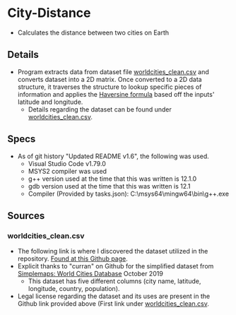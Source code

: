 # City-Distance
- Calculates the distance between two cities on Earth

## Details
- Program extracts data from dataset file [worldcities_clean.csv](#worldcities_cleancsv) and converts dataset into a 2D matrix. Once converted to a 2D data structure, it traverses the structure to lookup specific pieces of information and applies the [Haversine formula](https://en.wikipedia.org/wiki/Haversine_formula) based off the inputs' latitude and longitude.
    - Details regarding the dataset can be found under [worldcities_clean.csv](#worldcities_cleancsv).

## Specs
- As of git history "Updated README v1.6", the following was used.
    - Visual Studio Code v1.79.0
    - MSYS2 compiler was used
    - g++ version used at the time that this was written is 12.1.0
    - gdb version used at the time that this was written is 12.1
    - Compiler (Provided by tasks.json): C:\\msys64\\mingw64\\bin\\g++.exe

## Sources
### worldcities_clean.csv
- The following link is where I discovered the dataset utilized in the repository. [Found at this Github page](https://gist.github.com/curran/13d30e855d48cdd6f22acdf0afe27286/).
- Explicit thanks to "curran" on Github for the simplified dataset from [Simplemaps: World Cities Database](https://simplemaps.com/data/world-cities) October 2019
    - This dataset has five different columns (city name, latitude, longitude, country, population).
- Legal license regarding the dataset and its uses are present in the Github link provided above (First link under [worldcities_clean.csv](#worldcities_cleancsv).
